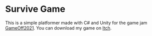 # Survive Game

This is a simple platformer made with C# and Unity for the game jam [GameOff2021](https://itch.io/jam/game-off-2021).
You can download my game on [Itch](https://pinggames.itch.io/buggy).